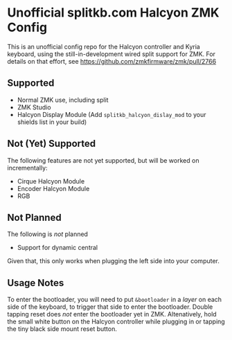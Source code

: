 # Unofficial splitkb.com Halcyon ZMK Config

This is an unofficial config repo for the Halcyon controller and Kyria keyboard, using the 
still-in-development wired split support for ZMK. For details on that effort, see 
https://github.com/zmkfirmware/zmk/pull/2766

## Supported

* Normal ZMK use, including split
* ZMK Studio
* Halcyon Display Module (Add `splitkb_halcyon_dislay_mod` to your shields list in your build)

## Not (Yet) Supported

The following features are not yet supported, but will be worked on incrementally:

* Cirque Halcyon Module
* Encoder Halcyon Module
* RGB

## Not Planned

The following is *not* planned

* Support for dynamic central

Given that, this only works when plugging the left side into your computer.

## Usage Notes

To enter the bootloader, you will need to put `&bootloader` in a *layer* on each side of the keyboard,
to trigger that side to enter the bootloader. Double tapping reset does *not* enter the bootloader yet
in ZMK. Altenatively, hold the small white button on the Halcyon controller while plugging in or tapping
the tiny black side mount reset button.
